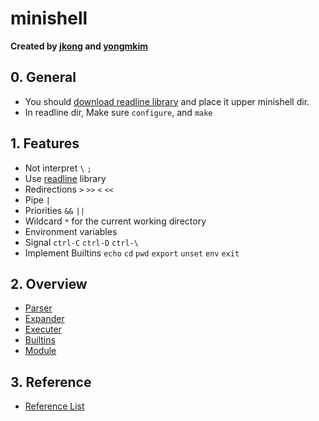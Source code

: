 # **minishell**
**Created by [jkong](https://profile.intra.42.fr/users/jkong) and [yongmkim](https://profile.intra.42.fr/users/yongmkim)**

## 0. General
* You should [download readline library](http://git.savannah.gnu.org/cgit/readline.git/snapshot/readline-master.tar.gz) and place it upper minishell dir.
* In readline dir, Make sure `configure`, and `make`

## 1. Features
* Not interpret `\` `;`
* Use [readline](https://tiswww.case.edu/php/chet/readline/rltop.html) library
* Redirections `>` `>>` `<` `<<`
* Pipe `|`
* Priorities `&&` `||`
* Wildcard `*` for the current working directory
* Environment variables
* Signal `ctrl-C` `ctrl-D` `ctrl-\`
* Implement Builtins `echo` `cd` `pwd` `export` `unset` `env` `exit`

## 2. Overview
* [Parser](https://github.com/42-shell/minishell/wiki/1.-Parser)
* [Expander](https://github.com/42-shell/minishell/wiki/2.-Expander)
* [Executer](https://github.com/42-shell/minishell/wiki/3.-Executer)
* [Builtins](https://github.com/42-shell/minishell/wiki/4.-Builtins)
* [Module](https://github.com/42-shell/minishell/wiki/5.-Module)

## 3. Reference
* [Reference List](https://github.com/42-shell/minishell/wiki/Reference)
